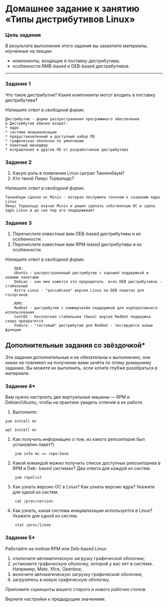 # Домашнее задание к занятию «Типы дистрибутивов Linux»

### Цель задания

В результате выполнения этого задания вы закрепите материалы, изученные на лекции:
- компоненты, входящие в поставку дистрибутива;
- особенности RMB-based и DEB-based дистрибутивов.

---
### Задание 1

Что такое дистрибутив? Какие компоненты могут входить в поставку дистрибутива?

*Напишите ответ в свободной форме.*

    Дистрибутив - форма распространения программного обеспечения
    в Дистрибутив обычно входят:
    * ядро
    * система инициализации
    * предустановленный и доступный набор ПО
    * графическая оболочка по умолчанию
    * пакетный менеджер
    * исправления и другое ПО от разработчиков дистрибутива

### Задание 2

1. Какую роль в появлении Linux сыграл Танненбаум?
2. Кто такой Линус Торвальдс?

*Напишите ответ в свободной форме.*

    Таненбаум сделал ос Minix - которая послужила толчком к созданию ядра Linux
    Линус Торвальдс изучал Minix и решил сделать собственную ОС и сдела ядро Linux и до сих пор его поддерживает


### Задание 3

1. Перечислите известные вам DEB-based дистрибутивы и их особенности.
2. Перечислите известные вам RPM-based дистрибутивы и их особенности.

*Напишите ответ в свободной форме.*

        DEB:
        Ubuntu - распространенный дистрибутив с хорошей поддержкой и новыми пакетами
        Debian - как мне кажется это прородитель  всех DEB дистрибутивов - стабильный
        Astra Linux - "российская" версия Linux на DEB пакетах для госорганов
        
        RPM:
        RedHat - дистрибутив с коммерчекйо поддержкой для корпоративного использования
        CentOS - бесплатная стабильная (была) версия RedHat поддержка скоро прекратится
        Fedora - "тестовый" дистрибутив для RedHat - тестируются новые функции


## Дополнительные задания со звёздочкой*
Эти задания дополнительные и не обязательны к выполнению, они никак не повлияют на получение вами зачёта по этому домашнему заданию. Вы можете их выполнить, если хотите глубже разобраться в материале.

### Задание 4*

Вам нужно настроить две виртуальные машины — RPM и Debian/Ubuntu, чтобы на практике увидеть отличие в их работе.

1. Выполните:

`yum install mc`

`apt install mc`

1. Как получить информацию о том, из какого репозитория был установлен пакет?\

        yum info mc == repo:base

2. Какой командой можно получить список доступных репозиториев в RPM и Deb- based системах? Два ответа для каждой из систем.

        yum repolist

3. Как узнать версию ОС в Linux? Как узнать версию ядра? Укажите для одной из систем.

        cat /proc/version 

4. Как узнать, какая система инициализации используется в Linux? Укажите для одной из систем.

        stat /proc/1/exe

### Задание 5* 

Работайте на любом RPM или Deb-based Linux:

1) отключите автоматическую загрузку графической оболочки;
2) установите графическую оболочку, которой у вас нет в системе. Например, Mate, Xfce, Openbox;
3) включите автоматическую загрузку графической оболочки;
4) загрузитесь в новую графическую оболочку.

*Приложите скриншоты вашего старого и нового рабочих столов.*

Верните настройки к предыдущим значениям.


